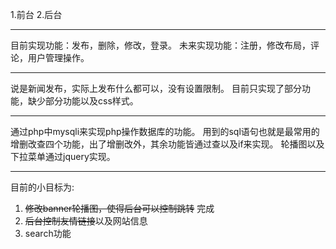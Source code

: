 1.前台
2.后台

-------------------------
目前实现功能：发布，删除，修改，登录。
未来实现功能：注册，修改布局，评论，用户管理操作。

-------------------------


说是新闻发布，实际上发布什么都可以，没有设置限制。
目前只实现了部分功能，缺少部分功能以及css样式。


-------------------------

通过php中mysqli来实现php操作数据库的功能。
用到的sql语句也就是最常用的增删改查四个功能，出了增删改外，其余功能皆通过查以及if来实现。
轮播图以及下拉菜单通过jquery实现。

------------------------

目前的小目标为:
1. ~~修改banner轮播图，使得后台可以控制跳转~~    完成
2. ~~后台控制友情链接~~以及网站信息
3. search功能
